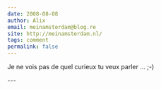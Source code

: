 ```yaml
---
date: 2008-08-08
author: Alix
email: meinamsterdam@blog.re
site: http://meinamsterdam.nl/
tags: comment
permalink: false
---
```


<p>
Je ne vois pas de quel curieux tu veux parler ... ;-)
</p>
---